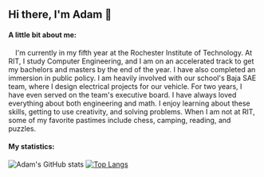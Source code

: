 ## Hi there, I'm Adam 👋

#### A little bit about me:

&ensp;&ensp;I'm currently in my fifth year at the Rochester Institute of Technology. At RIT, I study Computer Engineering, and I am on an accelerated track to get my bachelors and masters by the end of the year. I have also completed an immersion in public policy. I am heavily involved with our school's Baja SAE team, where I design electrical projects for our vehicle. For two years, I have even served on the team's executive board. I have always loved everything about both engineering and math. I enjoy learning about these skills, getting to use creativity, and solving problems. When I am not at RIT, some of my favorite pastimes include chess, camping, reading, and puzzles.

#### My statistics:
![Adam's GitHub stats](https://github-readme-stats.vercel.app/api?username=AdamSeidman&count_private=true&show_icons=true&hide=contribs&include_all_commits=true)
[![Top Langs](https://github-readme-stats.vercel.app/api/top-langs/?username=AdamSeidman&langs_count=8&hide=html,freemarker,batchfile&layout=compact)](https://github.com/anuraghazra/github-readme-stats)
